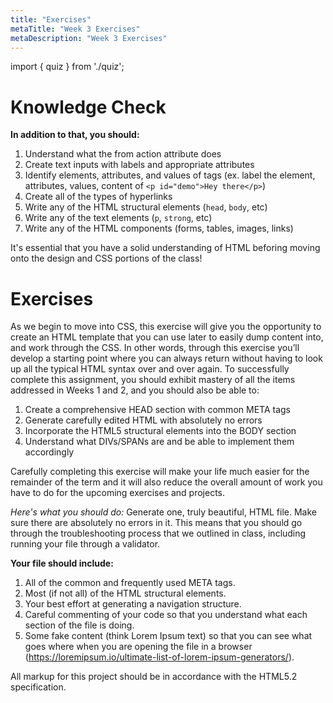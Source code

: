 ```yaml
---
title: "Exercises"
metaTitle: "Week 3 Exercises"
metaDescription: "Week 3 Exercises"
---
```

import { quiz } from './quiz';

# Knowledge Check
<Quiz quiz={quiz} shuffle={true} />

**In addition to that, you should:**
1. Understand what the from action attribute does
1. Create text inputs with labels and appropriate attributes
1. Identify elements, attributes, and values of tags (ex. label the element, attributes, values, content of `<p id="demo">Hey there</p>`)
1. Create all of the types of hyperlinks
1. Write any of the HTML structural elements (`head`, `body`, etc)
1. Write any of the text elements (`p`, `strong`, etc)
1. Write any of the HTML components (forms, tables, images, links)

It's essential that you have a solid understanding of HTML beforing moving onto the design and CSS portions of the class!

# Exercises
As we begin to move into CSS, this exercise will give you the opportunity to create an HTML template that you can use later to easily dump content into, and work through the CSS. In other words, through this exercise you’ll develop a starting point where you can always return without having to look up all the typical HTML syntax over and over again. To successfully complete this assignment, you should exhibit mastery of all the items addressed in Weeks 1 and 2, and you should also be able to:
1. Create a comprehensive HEAD section with common META tags
1. Generate carefully edited HTML with absolutely no errors
1. Incorporate the HTML5 structural elements into the BODY section
1. Understand what DIVs/SPANs are and be able to implement them accordingly

Carefully completing this exercise will make your life much easier for the remainder of the term and it will also reduce the overall amount of work you have to do for the upcoming exercises and projects.

*Here's what you should do:*
Generate one, truly beautiful, HTML file. Make sure there are absolutely no errors in it. This means that you should go through the troubleshooting process that we outlined in class, including running your file through a validator.

**Your file should include:**
1. All of the common and frequently used META tags.
1. Most (if not all) of the HTML structural elements.
1. Your best effort at generating a navigation structure.
1. Careful commenting of your code so that you understand what each section of the file is doing.
1. Some fake content (think Lorem Ipsum text) so that you can see what goes where when you are opening the file in a browser (https://loremipsum.io/ultimate-list-of-lorem-ipsum-generators/).

All markup for this project should be in accordance with the HTML5.2 specification.